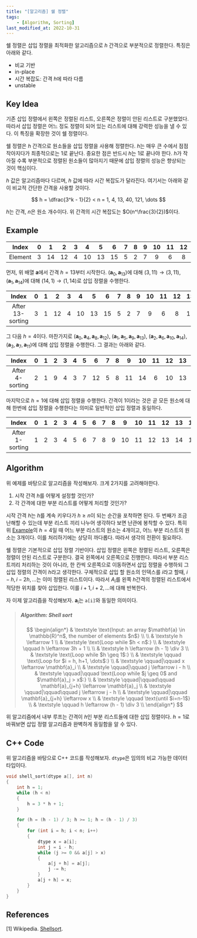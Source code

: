 ```yaml
---
title: "[알고리즘] 쉘 정렬"
tags:
    - [Algorithm, Sorting]
last_modified_at: 2022-10-31
---
```


쉘 정렬은 삽입 정렬을 최적화한 알고리즘으로 $h$ 간격으로 부분적으로 정렬한다. 특징은 아래와 같다.

* 비교 기반
* in-place
* 시간 복잡도: 간격 $h$에 따라 다름
* unstable

## Key Idea

기존 삽입 정렬에서 왼쪽은 정렬된 리스트, 오른쪽은 정렬이 안된 리스트로 구분했었다. 따라서 삽입 정렬은 어느 정도 정렬이 되어 있는 리스트에 대해 강력한 성능을 낼 수 있다. 이 특징을 확장한 것이 쉘 정렬이다. 

쉘 정렬은 $h$ 간격으로 원소들을 삽입 정렬을 사용해 정렬한다. $h$는 매우 큰 수에서 점점 작아지다가 최종적으로는 1로 끝난다. 중요한 점은 반드시 $h$는 1로 끝나야 한다. $h$가 작아질 수록 부분적으로 정렬된 원소들이 많아지기 때문에 삽입 정렬의 성능은 향상되는 것이 핵심이다.

$h$ 값은 알고리즘마다 다르며, $h$ 값에 따라 시간 복잡도가 달라진다. 여기서는 아래와 같이 비교적 간단한 간격을 사용할 것이다.

$$
h = \dfrac{3^k - 1}{2} < n = 1, 4, 13, 40, 121, \dots
$$

$h$는 간격, $n$은 원소 개수이다. 위 간격의 시간 복잡도는 $O(n^\frac{3}{2})$이다.

## Example

|Index|0|1|2|3|4|5|6|7|8|9|10|11|12|13|14|
|:---:|:---:|:---:|:---:|:---:|:---:|:---:|:---:|:---:|:---:|:---:|:---:|:---:|:---:|:---:|:---:|
|Element|3|14|12|4|10|13|15|5|2|7|9|6|8|11|1|

먼저, 위 배열 $\mathbf{a}$에서 간격 $h=13$부터 시작한다. $(\mathbf{a}_ 0, \mathbf{a}_ {13})$에 대해 $(3, 11) \rightarrow (3, 11)$, $(\mathbf{a}_ 1, \mathbf{a}_{14})$에 대해 $(14, 1) \rightarrow (1, 14)$로 삽입 정렬을 수행한다. 

|Index|0|1|2|3|4|5|6|7|8|9|10|11|12|13|14|
|:---:|:---:|:---:|:---:|:---:|:---:|:---:|:---:|:---:|:---:|:---:|:---:|:---:|:---:|:---:|:---:|
|After 13-sorting|3|1|12|4|10|13|15|5|2|7|9|6|8|11|14|

그 다음 $h=4$이다. 마찬가지로 $(\mathbf{a}_ 0, \mathbf{a}_ 4, \mathbf{a}_ 8, \mathbf{a}_ {12})$, $(\mathbf{a}_ 1, \mathbf{a}_ 5, \mathbf{a}_ 9, \mathbf{a}_ {13})$, $(\mathbf{a}_ 2, \mathbf{a}_ 6, \mathbf{a}_ {10}, \mathbf{a}_ {14})$, $(\mathbf{a}_ 3, \mathbf{a}_ 7, \mathbf{a}_ {11})$에 대해 삽입 정렬을 수행한다. 그 결과는 아래와 같다.

|Index|0|1|2|3|4|5|6|7|8|9|10|11|12|13|14|
|:---:|:---:|:---:|:---:|:---:|:---:|:---:|:---:|:---:|:---:|:---:|:---:|:---:|:---:|:---:|:---:|
|After 4-sorting|2|1|9|4|3|7|12|5|8|11|14|6|10|13|15|

마지막으로 $h=1$에 대해 삽입 정렬을 수행한다. 간격이 1이라는 것은 곧 모든 원소에 대해 한번에 삽입 정렬을 수행한다는 의미로 일반적인 삽입 정렬과 동일하다.

|Index|0|1|2|3|4|5|6|7|8|9|10|11|12|13|14|
|:---:|:---:|:---:|:---:|:---:|:---:|:---:|:---:|:---:|:---:|:---:|:---:|:---:|:---:|:---:|:---:|
|After 1-sorting|1|2|3|4|5|6|7|8|9|10|11|12|13|14|15|

## Algorithm

위 예제를 바탕으로 알고리즘을 작성해보자. 크게 2가지를 고려해야한다.

1. 시작 간격 $h$를 어떻게 설정할 것인가?
2. 각 간격에 대한 부분 리스트를 어떻게 처리할 것인가?

시작 간격 $h$는 $h$를 계속 키우다가 $h \geq n$이 되는 순간을 포착하면 된다. 두 번째가 조금 난해할 수 있는데 부분 리스트 끼리 나누어 생각하다 보면 난관에 봉착할 수 있다. 특히 위 [Example](#example)의 $h=4$일 때 어느 부분 리스트의 원소는 4개이고, 어느 부분 리스트의 원소는 3개이다. 이를 처리하기에는 상당히 까다롭다. 따라서 생각의 전환이 필요하다.

쉘 정렬은 기본적으로 삽입 정렬 기반이다. 삽입 정렬은 왼쪽은 정렬된 리스트, 오른쪽은 정렬이 안된 리스트로 구분한다. 결국 왼쪽에서 오른쪽으로 진행한다. 따라서 부분 리스트끼리 처리하는 것이 아니라, 한 칸씩 오른쪽으로 이동하면서 삽입 정렬을 수행하되 그 삽입 정렬의 간격이 $h$라고 생각한다. 구체적으로 삽입 할 원소의 인덱스를 $i$라고 할때, $i-h, i-2h, \dots$는 이미 정렬된 리스트이다. 따라서 $A_i$를 왼쪽 $h$간격의 정렬된 리스트에서 적당한 위치를 찾아 삽입한다. 이를 $i+1, i+2, \dots$에 대해 반복한다.

자 이제 알고리즘을 작성해보자. $\mathbf{a}_i$는 `a[i]`와 동일한 의미이다.

> ##### $\text{Algorithm: Shell sort}$  
> $$
> \begin{align*}
> & \textstyle \text{Input: an array $\mathbf{a} \in \mathbb{R}^n$, the number of elements $n$} \\
> \\
> & \textstyle h \leftarrow 1 \\
> & \textstyle \text{Loop while $h < n$:} \\
> & \textstyle \qquad h \leftarrow 3h + 1 \\
> \\
> & \textstyle h \leftarrow (h - 1) \div 3 \\
> & \textstyle \text{Loop while $h \geq 1$:} \\
> & \textstyle \qquad \text{Loop for $i = h, h+1, \dots$:} \\
> & \textstyle \qquad|\qquad x \leftarrow \mathbf{a}_i \\
> & \textstyle \qquad|\qquad j \leftarrow i - h \\
> & \textstyle \qquad|\qquad \text{Loop while $j \geq 0$ and $\mathbf{a}_j > x$:} \\
> & \textstyle \qquad|\qquad\qquad \mathbf{a}_{j+h} \leftarrow \mathbf{a}_j \\
> & \textstyle \qquad|\qquad\qquad j \leftarrow j - h \\
> & \textstyle \qquad|\qquad \mathbf{a}_{j+h} \leftarrow x \\
> & \textstyle \qquad \text{until $i=n-1$} \\
> & \textstyle \qquad h \leftarrow (h - 1) \div 3 \\
> \end{align*}
> $$

위 알고리즘에서 내부 루프는 간격이 $h$인 부분 리스트들에 대한 삽입 정렬이다. $h=1$로 바꿔보면 삽입 정렬 알고리즘과 완벽하게 동일함을 알 수 있다.

## C++ Code

위 알고리즘을 바탕으로 C++ 코드를 작성해보자. `dtype`은 임의의 비교 가능한 데이터 타입이다.

```c++
void shell_sort(dtype a[], int n)
{
    int h = 1;
    while (h < n)
    {
        h = 3 * h + 1;
    }

    for (h = (h - 1) / 3; h >= 1; h = (h - 1) / 3)
    {
        for (int i = h; i < n; i++)
        {
            dtype x = a[i];
            int j = i - h;
            while (j >= 0 && a[j] > x)
            {
                a[j + h] = a[j];
                j -= h;
            }
            a[j + h] = x;
        }
    }
}
```

## References

[1] Wikipedia. [Shellsort](https://en.wikipedia.org/wiki/Shellsort).